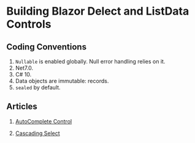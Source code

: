 # Building Blazor Delect and ListData Controls

## Coding Conventions

1. `Nullable` is enabled globally.  Null error handling relies on it.
2. Net7.0.
3. C# 10.
4. Data objects are immutable: records.
5. `sealed` by default.


## Articles

1. [AutoComplete Control](./AutoComplete-Control.md)

2. [Cascading Select](./Cascading-Select.md)
